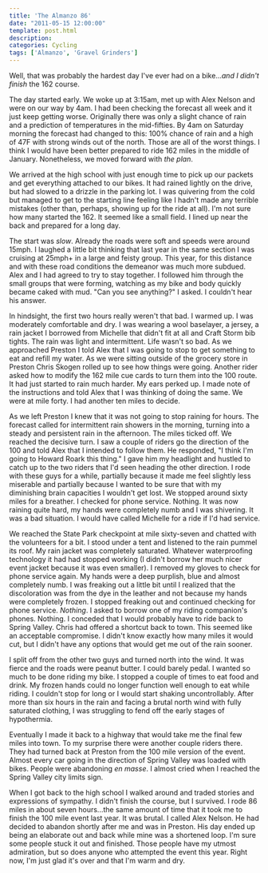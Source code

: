 ```yaml
---
title: 'The Almanzo 86'
date: "2011-05-15 12:00:00"
template: post.html
description: 
categories: Cycling
tags: ['Almanzo', 'Gravel Grinders']
---
```


Well, that was probably the hardest day I've ever had on a bike...*and I didn't finish* the 162 course.  
  
The day started early. We woke up at 3:15am, met up with Alex Nelson and were on our way by 4am. I had been checking the forecast all week and it just keep getting worse. Originally there was only a slight chance of rain and a prediction of temperatures in the mid-fifties. By 4am on Saturday morning the forecast had changed to this: 100% chance of rain and a high of 47F with strong winds out of the north. Those are all of the worst things. I think I would have been better prepared to ride 162 miles in the middle of January. Nonetheless, we moved forward with *the plan*.  
  
We arrived at the high school with just enough time to pick up our packets and get everything attached to our bikes. It had rained lightly on the drive, but had slowed to a drizzle in the parking lot. I was quivering from the cold but managed to get to the starting line feeling like I hadn't made any terrible mistakes (other than, perhaps, showing up for the ride at all). I'm not sure how many started the 162. It seemed like a small field. I lined up near the back and prepared for a long day.  
  
The start was *slow*. Already the roads were soft and speeds were around 15mph. I laughed a little bit thinking that last year in the same section I was cruising at 25mph+ in a large and feisty group. This year, for this distance and with these road conditions the demeanor was much more subdued. Alex and I had agreed to try to stay together. I followed him through the small groups that were forming, watching as my bike and body quickly became caked with mud. "Can you see anything?" I asked. I couldn't hear his answer.  
  
In hindsight, the first two hours really weren't that bad. I warmed up. I was moderately comfortable and dry. I was wearing a wool baselayer, a jersey, a rain jacket I borrowed from Michelle that didn't fit at all and Craft Storm bib tights. The rain was light and intermittent. Life wasn't so bad. As we approached Preston I told Alex that I was going to stop to get something to eat and refill my water. As we were sitting outside of the grocery store in Preston Chris Skogen rolled up to see how things were going. Another rider asked how to modify the 162 mile cue cards to turn them into the 100 route. It had just started to rain much harder. My ears perked up. I made note of the instructions and told Alex that I was thinking of doing the same. We were at mile forty. I had another ten miles to decide.  
  
As we left Preston I knew that it was not going to stop raining for hours. The forecast called for intermittent rain showers in the morning, turning into a steady and persistent rain in the afternoon. The miles ticked off. We reached the decisive turn. I saw a couple of riders go the direction of the 100 and told Alex that I intended to follow them. He responded, "I think I'm going to Howard Roark this thing." I gave him my headlight and hustled to catch up to the two riders that I'd seen heading the other direction. I rode with these guys for a while, partially because it made me feel slightly less miserable and partially because I wanted to be sure that with my diminishing brain capacities I wouldn't get lost. We stopped around sixty miles for a breather. I checked for phone service. Nothing. It was now raining quite hard, my hands were completely numb and I was shivering. It was a bad situation. I would have called Michelle for a ride if I'd had service.  
  
We reached the State Park checkpoint at mile sixty-seven and chatted with the volunteers for a bit. I stood under a tent and listened to the rain pummel its roof. My rain jacket was completely saturated. Whatever waterproofing technology it had had stopped working (I didn't borrow her much nicer event jacket because it was even smaller). I removed my gloves to check for phone service again. My hands were a deep purplish, blue and almost completely numb. I was freaking out a little bit until I realized that the discoloration was from the dye in the leather and not because my hands were completely frozen. I stopped freaking out and continued checking for phone service. *Nothing*. I asked to borrow one of my riding companion's phones. Nothing. I conceded that I would probably have to ride back to Spring Valley. Chris had offered a shortcut back to town. This seemed like an acceptable compromise. I didn't know exactly how many miles it would cut, but I didn't have any options that would get me out of the rain sooner.  
  
I split off from the other two guys and turned north into the wind. It was fierce and the roads were peanut butter. I could barely pedal. I wanted so much to be done riding my bike. I stopped a couple of times to eat food and drink. My frozen hands could no longer function well enough to eat while riding. I couldn't stop for long or I would start shaking uncontrollably. After more than six hours in the rain and facing a brutal north wind with fully saturated clothing, I was struggling to fend off the early stages of hypothermia.  
  
Eventually I made it back to a highway that would take me the final few miles into town. To my surprise there were another couple riders there. They had turned back at Preston from the 100 mile version of the event. Almost every car going in the direction of Spring Valley was loaded with bikes. People were abandoning *en masse*. I almost cried when I reached the Spring Valley city limits sign.  
  
When I got back to the high school I walked around and traded stories and expressions of sympathy. I didn't finish the course, but I survived. I rode 86 miles in about seven hours...the same amount of time that it took me to finish the 100 mile event last year. It was brutal. I called Alex Nelson. He had decided to abandon shortly after me and was in Preston. His day ended up being an elaborate out and back while mine was a shortened loop. I'm sure some people stuck it out and finished. Those people have my utmost admiration, but so does anyone who attempted the event this year. Right now, I'm just glad it's over and that I'm warm and dry.